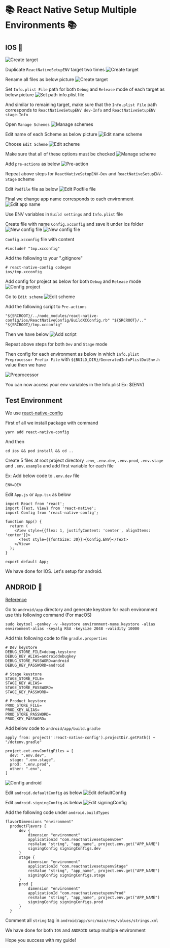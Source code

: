 # 📚 React Native Setup Multiple Environments 📚

## IOS 

![Create target](https://github.com/zay1x/React-Native/assets/32409681/e929a8fa-7c50-4724-986f-20bdf7d8bed0 'Create target')

Duplicate `ReactNativeSetupENV` target two times
![Create target](https://github.com/zay1x/React-Native/assets/32409681/0bb20f31-e3aa-4fbb-98dd-1625d2dbc61a 'Create target')

Rename all files as below picture
![Create target](https://github.com/zay1x/React-Native/assets/32409681/c08db4fa-1f8f-42bb-89e6-f47b4e22e55c 'Create target')

Set `Info.plist File` path for both `Debug` and `Release` mode of each target as below picture
![Set path info.plist file](https://github.com/zay1x/React-Native/assets/32409681/3a2f0a7b-3f15-4e5f-a54e-97f4479719d2 'Set path info.plist file')

And similar to remaining target, make sure that the `Info.plist File` path corresponds to `ReactNativeSetupENV dev-Info` and `ReactNativeSetupENV stage-Info`

Open `Manage Schemes`
![Manage schemes](https://github.com/zay1x/React-Native/assets/32409681/45677ed2-1c42-4811-a812-3ba0ab5be77a 'Manage schemes')

Edit name of each Scheme as below picture
![Edit name scheme](https://github.com/zay1x/React-Native/assets/32409681/839e4d01-8851-4c72-9a31-2d182dd00401 'Edit name scheme')

Choose `Edit Scheme`
![Edit scheme](https://github.com/zay1x/React-Native/assets/32409681/387ca110-660b-4cb7-870d-11b06e559412 'Edit scheme')

Make sure that all of these options must be checked
![Manage scheme](https://github.com/zay1x/React-Native/assets/32409681/24caa9d9-4c24-4f24-a576-7539340d252b 'Manage scheme')

Add `pre-actions` as below
![Pre-action](https://github.com/zay1x/React-Native/assets/32409681/1b481582-f716-47a2-a92a-adeb41d99780 'Pre-action')

Repeat above steps for `ReactNativeSetupENV-Dev` and `ReactNativeSetupENV-Stage` scheme

Edit `Podfile` file as below
![Edit Podfile file](https://github.com/zay1x/React-Native/assets/32409681/93bd74ae-8fbc-488a-bfcc-60520143108e 'Edit Podfile file')

Final we change app name corresponds to each environment
![Edit app name](https://github.com/zay1x/React-Native/assets/32409681/87679aa4-3997-4e35-8ada-3104b0203714 'Edit app name')

Use ENV variables in `Build settings` and `Info.plist` file

Create file with name `Config.xcconfig` and save it under ios folder
![New config file](https://github.com/zay1x/React-Native/assets/32409681/8831bce6-9e1c-40e5-abed-e605f716a885 'New config file')
![New config file](https://github.com/zay1x/React-Native/assets/32409681/a68d333e-a4f8-456b-a69f-d2d0f5aa124f 'New config file')

`Config.xcconfig` file with content

```
#include? "tmp.xcconfig"
```

Add the following to your ".gitignore"

```
# react-native-config codegen
ios/tmp.xcconfig
```

Add config for project as below for both `Debug` and `Release` mode
![Config project](https://github.com/zay1x/React-Native/assets/32409681/b0c3c4e4-5266-4fd3-87e2-234b334be0c1 'Config project')

Go to `Edit scheme`
![Edit scheme](https://github.com/zay1x/React-Native/assets/32409681/d137caf6-fd48-450d-8118-117053d93ce3 'Edit scheme')

Add the following script to `Pre-actions`

```
"${SRCROOT}/../node_modules/react-native-config/ios/ReactNativeConfig/BuildXCConfig.rb" "${SRCROOT}/.." "${SRCROOT}/tmp.xcconfig"
```

Then we have below
![Add script](https://github.com/zay1x/React-Native/assets/32409681/5b56503d-9ce1-4609-aa22-492007169663 'Add script')

Repeat above steps for both `Dev` and `Stage` mode

Then config for each environment as below in which `Info.plist Preprocessor Prefix File` with `${BUILD_DIR}/GeneratedInfoPlistDotEnv.h` value then we have

![Preprocessor](https://github.com/zay1x/React-Native/assets/32409681/56ec1723-b6d7-4cb7-9d0c-5408e45da958 'Preprocessor')

You can now access your env variables in the Info.plist
Ex: $(ENV)

## Test Environment

We use [react-native-config](https://github.com/luggit/react-native-config)

First of all we install package with command

```
yarn add react-native-config
```

And then

```
cd ios && pod install && cd ..
```

Create 5 files at root project directory `.env`, `.env.dev`, `.env.prod`, `.env.stage` and `.env.example` and add first variable for each file

Ex: Add below code to `.env.dev` file

```
ENV=DEV
```

Edit `App.js` or `App.tsx` as below

```
import React from 'react';
import {Text, View} from 'react-native';
import Config from 'react-native-config';

function App() {
  return (
    <View style={{flex: 1, justifyContent: 'center', alignItems: 'center'}}>
      <Text style={{fontSize: 30}}>{Config.ENV}</Text>
    </View>
  );
}

export default App;
```

We have done for IOS. Let's setup for android.

## ANDROID 🤖

[Reference](https://www.thirdrocktechkno.com/blog/react-native-app-variants-staging-prod/)

Go to `android/app` directory and generate keystore for each environment use this following command (For macOS)

```
sudo keytool -genkey -v -keystore environment-name.keystore -alias environment-alias -keyalg RSA -keysize 2048 -validity 10000
```

Add this following code to file `gradle.properties`

```
# Dev keystore
DEBUG_STORE_FILE=debug.keystore
DEBUG_KEY_ALIAS=androiddebugkey
DEBUG_STORE_PASSWORD=android
DEBUG_KEY_PASSWORD=android

# Stage keystore
STAGE_STORE_FILE=
STAGE_KEY_ALIAS=
STAGE_STORE_PASSWORD=
STAGE_KEY_PASSWORD=

# Product keystore
PROD_STORE_FILE=
PROD_KEY_ALIAS=
PROD_STORE_PASSWORD=
PROD_KEY_PASSWORD=
```

Add below code to `android/app/build.gradle`

```
apply from: project(':react-native-config').projectDir.getPath() + "/dotenv.gradle"
```

```
project.ext.envConfigFiles = [
  dev: ".env.dev",
  stage: ".env.stage",
  prod: ".env.prod",
  other: ".env",
]
```

![Config android](https://github.com/zay1x/React-Native/assets/32409681/d5b42ed4-5b74-4994-af0b-80042f6b25a1 'Config android')

Edit `android.defaultConfig` as below
![Edit defaultConfig](https://github.com/zay1x/React-Native/assets/32409681/2cf47432-6eaa-4afb-be3b-b608303d957b 'Edit defaultConfig')

Edit `android.signingConfig` as below
![Edit signingConfig](https://github.com/zay1x/React-Native/assets/32409681/d0b25286-427b-4847-a1f2-4f01d41cf159 'Edit signingConfig')

Add the following code under `android.buildTypes`

```
flavorDimensions "environment"
  productFlavors {
      dev {
          dimension "environment"
          applicationId "com.reactnativesetupenvDev"
          resValue "string", "app_name", project.env.get("APP_NAME")
          signingConfig signingConfigs.dev
      }
      stage {
          dimension "environment"
          applicationId "com.reactnativesetupenvStage"
          resValue "string", "app_name", project.env.get("APP_NAME")
          signingConfig signingConfigs.stage
      }
      prod {
          dimension "environment"
          applicationId "com.reactnativesetupenvProd"
          resValue "string", "app_name", project.env.get("APP_NAME")
          signingConfig signingConfigs.prod
      }
  }
```

Comment all `string` tag in `android/app/src/main/res/values/strings.xml`

We have done for both `IOS` and `ANDROID` setup multiple environment

Hope you success with my guide!
